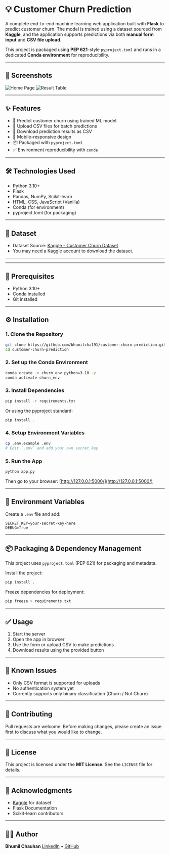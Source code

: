 # 💡 Customer Churn Prediction

A complete end-to-end machine learning web application built with **Flask** to predict customer churn. The model is trained using a dataset sourced from **Kaggle**, and the application supports predictions via both **manual form input** and **CSV file upload**.

This project is packaged using **PEP 621**-style `pyproject.toml` and runs in a dedicated **Conda environment** for reproducibility.

---

## 📸 Screenshots

![Home Page](screenshots/home.png)
![Result Table](screenshots/result.png)

---

## ✨ Features

* 🔮 Predict customer churn using trained ML model
* 📁 Upload CSV files for batch predictions
* 🧾 Download prediction results as CSV
* 📱 Mobile-responsive design
* 📦 Packaged with `pyproject.toml`
* ✅ Environment reproducibility with `conda`

---

## 🛠️ Technologies Used

* Python 3.10+
* Flask
* Pandas, NumPy, Scikit-learn
* HTML, CSS, JavaScript (Vanilla)
* Conda (for environment)
* pyproject.toml (for packaging)

---

## 📁 Dataset

* Dataset Source: [Kaggle - Customer Churn Dataset]([https://www.kaggle.com/](https://www.kaggle.com/datasets/radheshyamkollipara/bank-customer-churn))
* You may need a Kaggle account to download the dataset.

---



---

## 🧪 Prerequisites

* Python 3.10+
* Conda installed
* Git installed

---

## ⚙️ Installation

### 1. Clone the Repository

```bash
git clone https://github.com/bhumilcha191/customer-churn-prediction.git
cd customer-churn-prediction
```

### 2. Set up the Conda Environment

```bash
conda create -n churn_env python=3.10 -y
conda activate churn_env
```

### 3. Install Dependencies

```bash
pip install -r requirements.txt
```

Or using the pyproject standard:

```bash
pip install .
```

### 4. Setup Environment Variables

```bash
cp .env.example .env
# Edit `.env` and add your own secret key
```

### 5. Run the App

```bash
python app.py
```

Then go to your browser: [http://127.0.0.1:5000/](http://127.0.0.1:5000/)

---

## 🔐 Environment Variables

Create a `.env` file and add:

```env
SECRET_KEY=your-secret-key-here
DEBUG=True
```

---

## 📦 Packaging & Dependency Management

This project uses `pyproject.toml` (PEP 621) for packaging and metadata.

Install the project:

```bash
pip install .
```

Freeze dependencies for deployment:

```bash
pip freeze > requirements.txt
```

---

## ✅ Usage

1. Start the server
2. Open the app in browser
3. Use the form or upload CSV to make predictions
4. Download results using the provided button

---

## 🐛 Known Issues

* Only CSV format is supported for uploads
* No authentication system yet
* Currently supports only binary classification (Churn / Not Churn)

---

## 🤝 Contributing

Pull requests are welcome. Before making changes, please create an issue first to discuss what you would like to change.

---

## 📄 License

This project is licensed under the **MIT License**. See the `LICENSE` file for details.

---

## 🤞 Acknowledgments

* [Kaggle](https://www.kaggle.com/) for dataset
* Flask Documentation
* Scikit-learn contributors

---

## 🧑‍💻 Author

**Bhumil Chauhan**
[LinkedIn]((https://www.linkedin.com/in/bhumil-chauhan-01a147245/)) • [GitHub]((https://github.com/bhumilch191))
